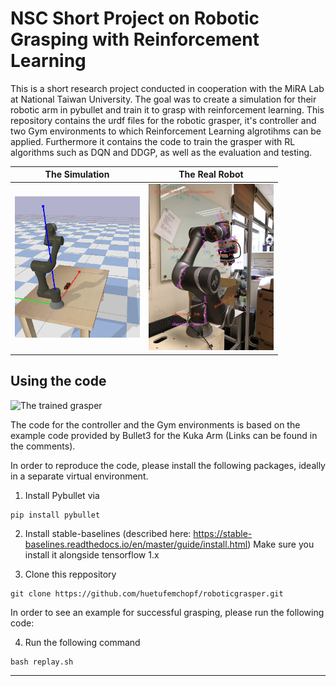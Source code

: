 # NSC Short Project on Robotic Grasping with Reinforcement Learning 

This is a short research project conducted in cooperation with the MiRA Lab at National Taiwan University. The goal was to create a simulation for their robotic arm in pybullet and train it to grasp with reinforcement learning. This repository contains the urdf files for the robotic grasper, it's controller and two Gym environments to which Reinforcement Learning algrotihms can be applied. Furthermore it contains the code to train the grasper with RL algorithms such as DQN and DDGP, as well as the evaluation and testing. 

The Simulation            |  The Real Robot
:-------------------------:|:-------------------------:
<img src="./robotmodel.png" alt="The robot model" width="200"/>  | <img src="./IMG_0831.jpg" alt="The real robot" width="200"/> 


## Using the code


<img src="./DDPG_possensor_06-021.gif" alt="The trained grasper" width="200"/> 


The code for the controller and the Gym environments is based on the example code provided by Bullet3 for the Kuka Arm (Links can be found in the comments). 

In order to reproduce the code, please install the following packages, ideally in a separate virtual environment. 

1. Install Pybullet via 

```
pip install pybullet

```

2. Install stable-baselines (described here: https://stable-baselines.readthedocs.io/en/master/guide/install.html) Make sure you install it alongside tensorflow 1.x


3. Clone this reppository

```
git clone https://github.com/huetufemchopf/roboticgrasper.git
```

In order to see an example for successful grasping, please run the following code:

4. Run the following command 

```
bash replay.sh
```


---


